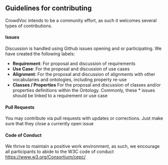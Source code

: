 ## Guidelines for contributing

CrowdVoc intends to be a community effort, as such it welcomes several types of contributions. 

#### Issues
Discussion is handled using Github issues opening and or participating. We have created the following labels:

* **Requirement**: For proposal and discussion of requirements 
* **Use Case**: For the proposal and discussion of use cases
* **Alignment**: For the proposal and discussion of alignments with other vocabularies and ontologies, including property re-use
* **Classes / Properties** For the proposal and discussion of classes and/or properties definitions within the Ontology. Commonly, these * issues should be linked to a requirement or use case

#### Pull Requests

You may contribute via pull requests with updates or corrections. Just make sure that they close a currently open issue


#### Code of Conduct

We thrive to maintain a positive work environment, as such, we encourage all participants to abide to the W3C code of conduct https://www.w3.org/Consortium/cepc/
